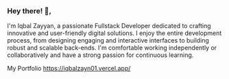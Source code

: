 ### Hey there! 👋,

I'm Iqbal Zayyan, a passionate Fullstack Developer dedicated to crafting innovative and user-friendly digital solutions. I enjoy the entire development process, from designing engaging and interactive interfaces to building robust and scalable back-ends. I'm comfortable working independently or collaboratively and have a strong passion for continuous learning.

My Portfolio
https://iqbalzayn01.vercel.app/
